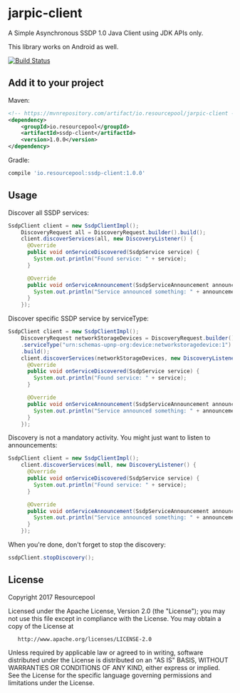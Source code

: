 # jarpic-client
A Simple Asynchronous SSDP 1.0 Java Client using JDK APIs only.

This library works on Android as well.


[![Build Status](https://travis-ci.org/resourcepool/ssdp-client.svg?branch=master)](https://travis-ci.org/resourcepool/ssdp-client)

## Add it to your project
Maven:
```xml
<!-- https://mvnrepository.com/artifact/io.resourcepool/jarpic-client -->
<dependency>
    <groupId>io.resourcepool</groupId>
    <artifactId>ssdp-client</artifactId>
    <version>1.0.0</version>
</dependency>
```
Gradle:
```groovy
compile 'io.resourcepool:ssdp-client:1.0.0'
```

## Usage

Discover all SSDP services:

```java
SsdpClient client = new SsdpClientImpl();
    DiscoveryRequest all = DiscoveryRequest.builder().build();
    client.discoverServices(all, new DiscoveryListener() {
      @Override
      public void onServiceDiscovered(SsdpService service) {
        System.out.println("Found service: " + service);
      }

      @Override
      public void onServiceAnnouncement(SsdpServiceAnnouncement announcement) {
        System.out.println("Service announced something: " + announcement);
      }
    });
```

Discover specific SSDP service by serviceType:

```java
SsdpClient client = new SsdpClientImpl();
    DiscoveryRequest networkStorageDevices = DiscoveryRequest.builder()
    .serviceType("urn:schemas-upnp-org:device:networkstoragedevice:1")
    .build();
    client.discoverServices(networkStorageDevices, new DiscoveryListener() {
      @Override
      public void onServiceDiscovered(SsdpService service) {
        System.out.println("Found service: " + service);
      }

      @Override
      public void onServiceAnnouncement(SsdpServiceAnnouncement announcement) {
        System.out.println("Service announced something: " + announcement);
      }
    });
```

Discovery is not a mandatory activity. You might just want to listen to announcements:
```java
SsdpClient client = new SsdpClientImpl();
    client.discoverServices(null, new DiscoveryListener() {
      @Override
      public void onServiceDiscovered(SsdpService service) {
        System.out.println("Found service: " + service);
      }

      @Override
      public void onServiceAnnouncement(SsdpServiceAnnouncement announcement) {
        System.out.println("Service announced something: " + announcement);
      }
    });
```

When you're done, don't forget to stop the discovery:
```java
ssdpClient.stopDiscovery();
```

## License
   Copyright 2017 Resourcepool

   Licensed under the Apache License, Version 2.0 (the "License");
   you may not use this file except in compliance with the License.
   You may obtain a copy of the License at

       http://www.apache.org/licenses/LICENSE-2.0

   Unless required by applicable law or agreed to in writing, software
   distributed under the License is distributed on an "AS IS" BASIS,
   WITHOUT WARRANTIES OR CONDITIONS OF ANY KIND, either express or implied.
   See the License for the specific language governing permissions and
   limitations under the License.
